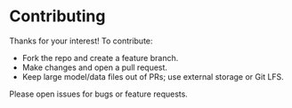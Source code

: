 # Contributing

Thanks for your interest! To contribute:

- Fork the repo and create a feature branch.
- Make changes and open a pull request.
- Keep large model/data files out of PRs; use external storage or Git LFS.

Please open issues for bugs or feature requests.
